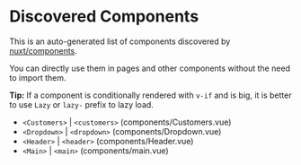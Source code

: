 # Discovered Components

This is an auto-generated list of components discovered by [nuxt/components](https://github.com/nuxt/components).

You can directly use them in pages and other components without the need to import them.

**Tip:** If a component is conditionally rendered with `v-if` and is big, it is better to use `Lazy` or `lazy-` prefix to lazy load.

- `<Customers>` | `<customers>` (components/Customers.vue)
- `<Dropdown>` | `<dropdown>` (components/Dropdown.vue)
- `<Header>` | `<header>` (components/Header.vue)
- `<Main>` | `<main>` (components/main.vue)

